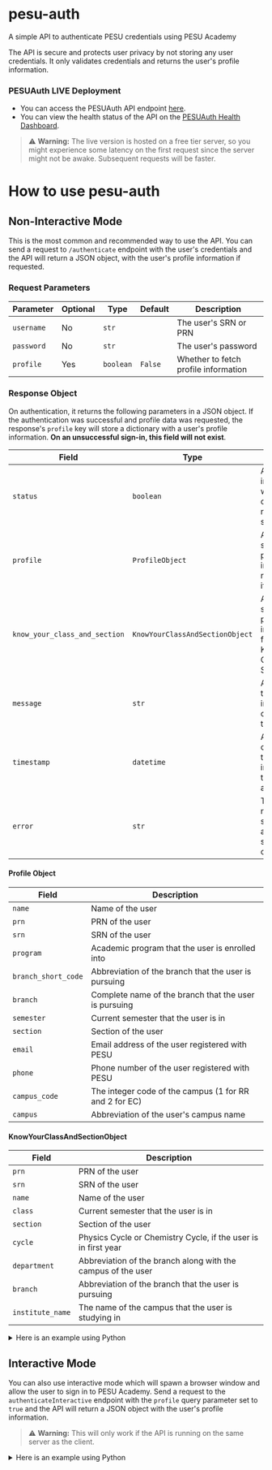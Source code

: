 # pesu-auth

A simple API to authenticate PESU credentials using PESU Academy

The API is secure and protects user privacy by not storing any user credentials. It only validates credentials and
returns the user's profile information.

### PESUAuth LIVE Deployment

* You can access the PESUAuth API endpoint [here](https://pesu-auth.onrender.com/).
* You can view the health status of the API on the [PESUAuth Health Dashboard](https://xzlk85cp.status.cron-job.org/).

> :warning: **Warning:** The live version is hosted on a free tier server, so you might experience some latency on the
> first request since the server might not be awake. Subsequent requests will be faster.

# How to use pesu-auth

## Non-Interactive Mode

This is the most common and recommended way to use the API. You can send a request to `/authenticate` endpoint with the
user's credentials and the API will return a JSON object, with the user's profile information if requested.

### Request Parameters

| **Parameter** | **Optional** | **Type**  | **Default** | **Description**                      |
|---------------|--------------|-----------|-------------|--------------------------------------|
| `username`    | No           | `str`     |             | The user's SRN or PRN                |
| `password`    | No           | `str`     |             | The user's password                  |
| `profile`     | Yes          | `boolean` | `False`     | Whether to fetch profile information |

### Response Object

On authentication, it returns the following parameters in a JSON object. If the authentication was successful and
profile data was requested, the response's `profile` key will store a dictionary with a user's profile information.
**On an unsuccessful sign-in, this field will not exist**.

| **Field**                     | **Type**                        | **Description**                                                                             |
|-------------------------------|---------------------------------|---------------------------------------------------------------------------------------------|
| `status`                      | `boolean`                       | A flag indicating whether the overall request was successful                                |
| `profile`                     | `ProfileObject`                 | A nested map storing the profile information, returned only if requested                    |
| `know_your_class_and_section` | `KnowYourClassAndSectionObject` | A nested map storing the profile information from PESU's Know Your Class and Section Portal |
| `message`                     | `str`                           | A message that provides information corresponding to the status                             |
| `timestamp`                   | `datetime`                      | A timezone offset timestamp indicating the time of authentication                           |
| `error`                       | `str`                           | The error name and stack trace, if an application side error occurs                         |

#### Profile Object

| **Field**           | **Description**                                        |
|---------------------|--------------------------------------------------------|
| `name`              | Name of the user                                       |
| `prn`               | PRN of the user                                        |
| `srn`               | SRN of the user                                        |
| `program`           | Academic program that the user is enrolled into        |
| `branch_short_code` | Abbreviation of the branch that the user is pursuing   |
| `branch`            | Complete name of the branch that the user is pursuing  |
| `semester`          | Current semester that the user is in                   |
| `section`           | Section of the user                                    |
| `email`             | Email address of the user registered with PESU         |
| `phone`             | Phone number of the user registered with PESU          |
| `campus_code`       | The integer code of the campus (1 for RR and 2 for EC) |
| `campus`            | Abbreviation of the user's campus name                 |

#### KnowYourClassAndSectionObject

| **Field**        | **Description**                                                |
|------------------|----------------------------------------------------------------|
| `prn`            | PRN of the user                                                |
| `srn`            | SRN of the user                                                |
| `name`           | Name of the user                                               |
| `class`          | Current semester that the user is in                           |
| `section`        | Section of the user                                            |
| `cycle`          | Physics Cycle or Chemistry Cycle, if the user is in first year |
| `department`     | Abbreviation of the branch along with the campus of the user   |
| `branch`         | Abbreviation of the branch that the user is pursuing           |
| `institute_name` | The name of the campus that the user is studying in            |

<details><summary>Here is an example using Python</summary>

#### Request

```python
import requests

data = {
    'username': 'your SRN or PRN here',
    'password': 'your password here',
    'profile': False  # Optional, defaults to False
    # Set to True if you want to retrieve the user's profile information
}

response = requests.post("http://localhost:5000/authenticate", json=data)
print(response.json())
```

#### Response

```json
{
  "status": true,
  "profile": {
    "name": "Johnny Blaze",
    "prn": "PES1201800001",
    "srn": "PES1201800001",
    "program": "Bachelor of Technology",
    "branch_short_code": "CSE",
    "branch": "Computer Science and Engineering",
    "semester": "Sem-1",
    "section": "Section A",
    "campus_code": 1,
    "campus": "RR"
  },
  "know_your_class_and_section": {
        "prn": "PES1201800001",
        "srn": "PES1201800001",
        "name": "Johnny Blaze",
        "class": "Sem-1",
        "section": "Section A",
        "cycle": "NA",
        "department": "CSE (RR Campus)",
        "branch": "CSE",
        "institute_name": "PES University (Ring Road)"
    },
  "message": "Login successful.",
  "timestamp": "2023-06-18 20:57:59.979374+05:30"
}
```

</details>

## Interactive Mode

You can also use interactive mode which will spawn a browser window and allow the user to sign in to PESU Academy. Send
a request to the `authenticateInteractive` endpoint with the `profile` query parameter set to `true` and the API will
return
a JSON object with the user's profile information.

> :warning: **Warning:** This will only work if the API is running on the same server as the client.

<details><summary>Here is an example using Python</summary>

#### Request

```python
import requests

response = requests.post("http://localhost:5000/authenticateInteractive?profile=true")
print(response.json())
```

</details>
